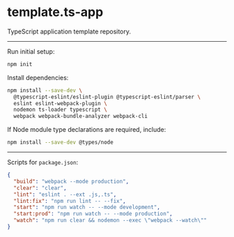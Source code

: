 # template.ts-app

TypeScript application template repository.

---

Run initial setup:

```sh
npm init
```

Install dependencies:

```sh
npm install --save-dev \
  @typescript-eslint/eslint-plugin @typescript-eslint/parser \
  eslint eslint-webpack-plugin \
  nodemon ts-loader typescript \
  webpack webpack-bundle-analyzer webpack-cli
```

If Node module type declarations are required, include:

```sh
npm install --save-dev @types/node
```

---

Scripts for `package.json`:

```json
{
  "build": "webpack --mode production",
  "clear": "clear",
  "lint": "eslint . --ext .js,.ts",
  "lint:fix": "npm run lint -- --fix",
  "start": "npm run watch -- --mode development",
  "start:prod": "npm run watch -- --mode production",
  "watch": "npm run clear && nodemon --exec \"webpack --watch\""
}
```
